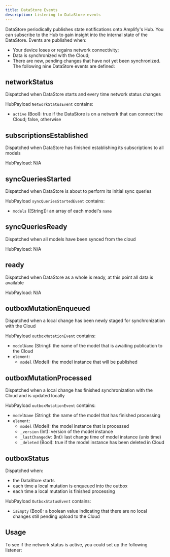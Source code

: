 ```yaml
---
title: DataStore Events
description: Listening to DataStore events
---
```


DataStore periodically publishes state notifications onto Amplify's Hub. You can subscribe to the Hub to gain insight into the internal state of the DataStore. Events are published when:
* Your device loses or regains network connectivity;
* Data is synchronized with the Cloud;
* There are new, pending changes that have not yet been synchronized.
The following nine DataStore events are defined:

## networkStatus

Dispatched when DataStore starts and every time network status changes

HubPayload `NetworkStatusEvent` contains:
- `active` (Bool): true if the DataStore is on a network that can connect the Cloud; false, otherwise

## subscriptionsEstablished

Dispatched when DataStore has finished establishing its subscriptions to all models

HubPayload: N/A

## syncQueriesStarted

Dispatched when DataStore is about to perform its initial sync queries

HubPayload `syncQueriesStartedEvent` contains:
- `models` ([String]): an array of each model's `name`

<inline-fragment platform="js" src="~/lib/datastore/fragments/js/datastore-events-model-synced.md"></inline-fragment>
<inline-fragment platform="android" src="~/lib/datastore/fragments/native_common/datastore-events.md"></inline-fragment>
<inline-fragment platform="flutter" src="~/lib/datastore/fragments/native_common/datastore-events.md"></inline-fragment>
<inline-fragment platform="ios" src="~/lib/datastore/fragments/native_common/datastore-events.md"></inline-fragment>

## syncQueriesReady

Dispatched when all models have been synced from the cloud

HubPayload: N/A

## ready

Dispatched when DataStore as a whole is ready, at this point all data is available

HubPayload: N/A

## outboxMutationEnqueued

Dispatched when a local change has been newly staged for synchronization with the Cloud

HubPayload `outboxMutationEvent` contains:
- `modelName` (String): the name of the model that is awaiting publication to the Cloud
- `element`: 
    - `model` (Model): the model instance that will be published

## outboxMutationProcessed

Dispatched when a local change has finished synchronization with the Cloud and is updated locally

HubPayload `outboxMutationEvent` contains:
- `modelName` (String): the name of the model that has finished processing
- `element`: 
    - `model` (Model): the model instance that is processed
    - `_version` (Int): version of the model instance
    - `_lastChangedAt` (Int): last change time of model instance (unix time)
    - `_deleted` (Bool): true if the model instance has been deleted in Cloud

## outboxStatus

Dispatched when:
- the DataStore starts
- each time a local mutation is enqueued into the outbox
- each time a local mutation is finished processing

HubPayload `OutboxStatusEvent` contains: 
- `isEmpty` (Bool): a boolean value indicating that there are no local changes still pending upload to the Cloud

## Usage
To see if the network status is active, you could set up the following listener:

<inline-fragment platform="js" src="~/lib/datastore/fragments/js/datastore-events.md"></inline-fragment>
<inline-fragment platform="android" src="~/lib/datastore/fragments/android/datastore-events.md"></inline-fragment>
<inline-fragment platform="ios" src="~/lib/datastore/fragments/ios/datastore-events.md"></inline-fragment>
